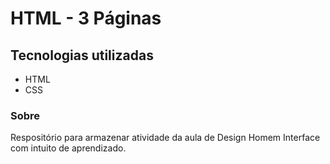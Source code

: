 # HTML - 3 Páginas

## Tecnologias utilizadas

- HTML
- CSS

### Sobre

Respositório para armazenar atividade da aula de Design Homem Interface com intuito de aprendizado. 
